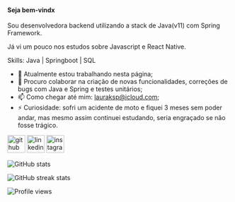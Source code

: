 #### Seja bem-vindx

Sou desenvolvedora backend utilizando a stack de Java(v11) com Spring Framework.

Já vi um pouco nos estudos sobre Javascript e React Native.

Skills: Java | Springboot | SQL 

- 🔭 Atualmente estou trabalhando nesta página;
- 👯 Procuro colaborar na criação de novas funcionalidades, correções de bugs com Java e Spring e testes unitários;
- 📫 Como chegar até mim: lauraksp@icloud.com;
- ⚡ Curiosidade: sofri um acidente de moto e fiquei 3 meses sem poder andar, mas mesmo assim continuei estudando, seria engraçado se não fosse trágico.

[<img src='https://cdn.jsdelivr.net/npm/simple-icons@3.0.1/icons/github.svg' alt='github' height='40'>](https://github.com/lauraksp)  [<img src='https://cdn.jsdelivr.net/npm/simple-icons@3.0.1/icons/linkedin.svg' alt='linkedin' height='40'>](https://www.linkedin.com/in/lauraksp/)  [<img src='https://cdn.jsdelivr.net/npm/simple-icons@3.0.1/icons/instagram.svg' alt='instagram' height='40'>](https://www.instagram.com/kim.javaa/)  

![GitHub stats](https://github-readme-stats.vercel.app/api?username=lauraksp&show_icons=true)  

![GitHub streak stats](https://streak-stats.demolab.com/?user=lauraksp)  

![Profile views](https://gpvc.arturio.dev/lauraksp)  
